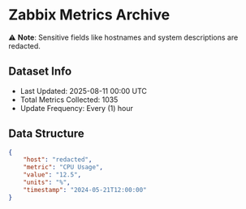 # Zabbix Metrics Archive

⚠️ **Note**: Sensitive fields like hostnames and system descriptions are redacted.

## Dataset Info
- Last Updated: 2025-08-11 00:00 UTC
- Total Metrics Collected: 1035
- Update Frequency: Every (1) hour

## Data Structure
```json
{
    "host": "redacted",
    "metric": "CPU Usage",
    "value": "12.5",
    "units": "%",
    "timestamp": "2024-05-21T12:00:00"
}
```
